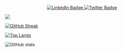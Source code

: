 <div id="badges" align="center">
  <a href="https://www.linkedin.com/in/jorgebarrondev/">
    <img src="https://img.shields.io/badge/LinkedIn-blue?style=for-the-badge&logo=linkedin&logoColor=white" alt="LinkedIn Badge"/>
  </a>
  <a href="https://twitter.com/JorgeBarron28">
    <img src="https://img.shields.io/badge/Twitter-blue?style=for-the-badge&logo=twitter&logoColor=white" alt="Twitter Badge"/>
  </a>
</div>

![](https://komarev.com/ghpvc/?username=jorge8168711)


[![GitHub Streak](https://github-readme-streak-stats.herokuapp.com?user=jorge8168711&theme=dracula&hide_border=true)](https://git.io/streak-stats)

[![Top Langs](https://github-readme-stats.vercel.app/api/top-langs/?username=jorge8168711&count_private=true&show_icons=true&theme=dracula&hide_border=true&layout=compact)](https://github.com/anuraghazra/github-readme-stats)

![GitHub stats](https://github-readme-stats.vercel.app/api?username=jorge8168711&count_private=true&show_icons=true&theme=dracula&hide_border=true&include_all_commits=true)

